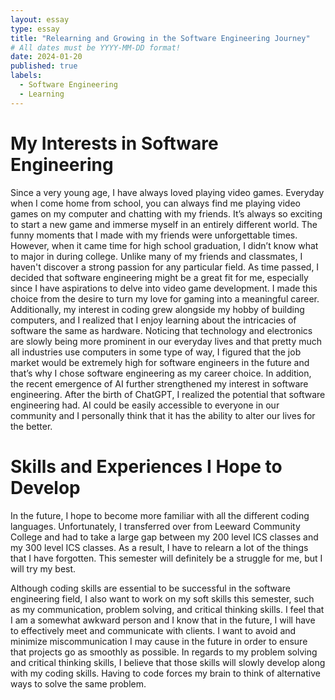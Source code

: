 ```yaml
---
layout: essay
type: essay
title: "Relearning and Growing in the Software Engineering Journey"
# All dates must be YYYY-MM-DD format!
date: 2024-01-20
published: true
labels:
  - Software Engineering
  - Learning
---
```


# My Interests in Software Engineering

Since a very young age, I have always loved playing video games. Everyday when I come home from school, you can always find me playing video games on my computer and chatting with my friends. It’s always so exciting to start a new game and immerse myself in an entirely different world. The funny moments that I made with my friends were unforgettable times. However, when it came time for high school graduation, I didn’t know what to major in during college. Unlike many of my friends and classmates, I haven't discover a strong passion for any particular field. As time passed, I decided that software engineering might be a great fit for me, especially since I have aspirations to delve into video game development. I made this choice from the desire to turn my love for gaming into a meaningful career. Additionally, my interest in coding grew alongside my hobby of building computers, and I realized that I enjoy learning about the intricacies of software the same as hardware. Noticing that technology and electronics are slowly being more prominent in our everyday lives and that pretty much all industries use computers in some type of way, I figured that the job market would be extremely high for software engineers in the future and that’s why I chose software engineering as my career choice. In addition, the recent emergence of AI further strengthened my interest in software engineering. After the birth of ChatGPT, I realized the potential that software engineering had. AI could be easily accessible to everyone in our community and I personally think that it has the ability to alter our lives for the better. 

# Skills and Experiences I Hope to Develop

In the future, I hope to become more familiar with all the different coding languages. Unfortunately, I transferred over from Leeward Community College and had to take a large gap between my 200 level ICS classes and my 300 level ICS classes. As a result, I have to relearn a lot of the things that I have forgotten. This semester will definitely be a struggle for me, but I will try my best. 

Although coding skills are essential to be successful in the software engineering field, I also want to work on my soft skills this semester, such as my communication, problem solving, and critical thinking skills. I feel that I am a somewhat awkward person and I know that in the future, I will have to effectively meet and communicate with clients. I want to avoid and minimize miscommunication I may cause in the future in order to ensure that projects go as smoothly as possible.  In regards to my problem solving and critical thinking skills, I believe that those skills will slowly develop along with my coding skills. Having to code forces my brain to think of alternative ways to solve the same problem.
